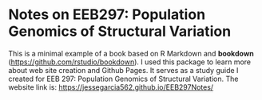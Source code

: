 # Notes on EEB297: Population Genomics of Structural Variation

This is a minimal example of a book based on R Markdown and **bookdown** (https://github.com/rstudio/bookdown). I used this package to learn more about web site creation and Github Pages. It serves as a study guide I created for EEB 297: Population Genomics of Structural Variation. The website link is: https://jessegarcia562.github.io/EEB297Notes/
